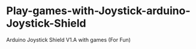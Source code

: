 # Play-games-with-Joystick-arduino-Joystick-Shield
Arduino Joystick Shield V1.A with games (For Fun)
